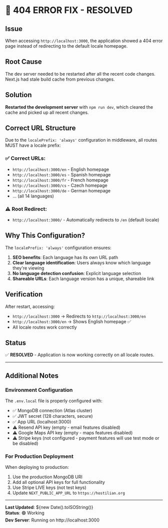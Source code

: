 # 🔧 404 ERROR FIX - RESOLVED

## Issue
When accessing `http://localhost:3000`, the application showed a 404 error page instead of redirecting to the default locale homepage.

## Root Cause
The dev server needed to be restarted after all the recent code changes. Next.js had stale build cache from previous changes.

## Solution
**Restarted the development server** with `npm run dev`, which cleared the cache and picked up all recent changes.

## Correct URL Structure
Due to the `localePrefix: 'always'` configuration in middleware, all routes MUST have a locale prefix:

### ✅ Correct URLs:
- `http://localhost:3000/en` - English homepage
- `http://localhost:3000/es` - Spanish homepage
- `http://localhost:3000/fr` - French homepage
- `http://localhost:3000/cs` - Czech homepage
- `http://localhost:3000/de` - German homepage
- ... (all 14 languages)

### ⚠️ Root Redirect:
- `http://localhost:3000/` - Automatically redirects to `/en` (default locale)

## Why This Configuration?
The `localePrefix: 'always'` configuration ensures:
1. **SEO benefits**: Each language has its own URL path
2. **Clear language identification**: Users always know which language they're viewing
3. **No language detection confusion**: Explicit language selection
4. **Shareable URLs**: Each language version has a unique, shareable link

## Verification
After restart, accessing:
- `http://localhost:3000` → Redirects to `http://localhost:3000/en`
- `http://localhost:3000/en` → Shows English homepage ✅
- All locale routes work correctly

## Status
✅ **RESOLVED** - Application is now working correctly on all locale routes.

---

## Additional Notes

### Environment Configuration
The `.env.local` file is properly configured with:
- ✅ MongoDB connection (Atlas cluster)
- ✅ JWT secret (128 characters, secure)
- ✅ App URL (localhost:3000)
- ⚠️ Resend API key (empty - email features disabled)
- ⚠️ Google Maps API key (empty - maps features disabled)
- ⚠️ Stripe keys (not configured - payment features will use test mode or be disabled)

### For Production Deployment
When deploying to production:
1. Use the production MongoDB URI
2. Add all optional API keys for full functionality
3. Use Stripe LIVE keys (not test keys)
4. Update `NEXT_PUBLIC_APP_URL` to `https://hostilian.org`

---

**Last Updated**: ${new Date().toISOString()}  
**Status**: 🟢 Working  
**Dev Server**: Running on http://localhost:3000
